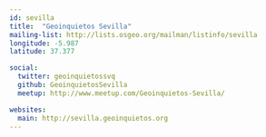 ```yaml
---
id: sevilla
title:  "Geoinquietos Sevilla"
mailing-list: http://lists.osgeo.org/mailman/listinfo/sevilla
longitude: -5.987
latitude: 37.377

social:
  twitter: geoinquietossvq
  github: GeoinquietosSevilla
  meetup: http://www.meetup.com/Geoinquietos-Sevilla/

websites:
  main: http://sevilla.geoinquietos.org
---
```

